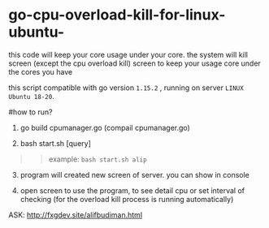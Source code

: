 # go-cpu-overload-kill-for-linux-ubuntu-
this code will keep your core usage under your core. the system will kill screen (except the cpu overload kill) screen to keep your usage core under the cores you have

this script compatible with go version `1.15.2` , running on server `LINUX Ubuntu 18-20`.

#how to run?

1. go build cpumanager.go (compail cpumanager.go)


2. bash start.sh [query]
   
>> example: `bash start.sh alip`

3. program will created new screen of server. you can show in console

   
4. open screen to use the program, to see detail cpu or set interval of checking (for the overload kill process is running automatically)


   
   
   
   
ASK:
http://fxgdev.site/alifbudiman.html

